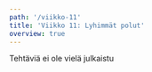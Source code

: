 ```yaml
---
path: '/viikko-11'
title: 'Viikko 11: Lyhimmät polut'
overview: true
---
```


Tehtäviä ei ole vielä julkaistu
